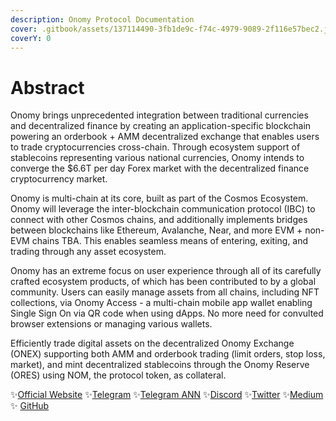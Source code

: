 ```yaml
---
description: Onomy Protocol Documentation
cover: .gitbook/assets/137114490-3fb1de9c-f74c-4979-9089-2f116e57bec2.jpeg
coverY: 0
---
```


# Abstract

Onomy brings unprecedented integration between traditional currencies and decentralized finance by creating an application-specific blockchain powering an orderbook + AMM decentralized exchange that enables users to trade cryptocurrencies cross-chain. Through ecosystem support of stablecoins representing various national currencies, Onomy intends to converge the $6.6T per day Forex market with the decentralized finance cryptocurrency market.

Onomy is multi-chain at its core, built as part of the Cosmos Ecosystem. Onomy will leverage the inter-blockchain communication protocol (IBC) to connect with other Cosmos chains, and additionally implements bridges between blockchains like Ethereum, Avalanche, Near, and more EVM + non-EVM chains TBA. This enables seamless means of entering, exiting, and trading through any asset ecosystem.&#x20;

Onomy has an extreme focus on user experience through all of its carefully crafted ecosystem products, of which has been contributed to by a global community. Users can easily manage assets from all chains, including NFT collections, via Onomy Access - a multi-chain mobile app wallet enabling Single Sign On via QR code when using dApps. No more need for convulted browser extensions or managing various wallets.&#x20;

Efficiently trade digital assets on the decentralized Onomy Exchange (ONEX) supporting both AMM and orderbook trading (limit orders, stop loss, market), and mint decentralized stablecoins through the Onomy Reserve (ORES) using NOM, the protocol token, as collateral.

✨[Official Website](https://onomy.io) ✨[Telegram](https://t.me/onomyprotocol) ✨[Telegram A](https://t.me/onomyannouncements)[NN](https://t.me/onomyannouncements) ✨[Discord](https://discord.gg/u5qcykwJqV) ✨[Twitter](https://twitter.com/OnomyProtocol) ✨[Medium](https://medium.com/onomy-protocol) ✨ [GitHub](https://github.com/onomyprotocol/)
